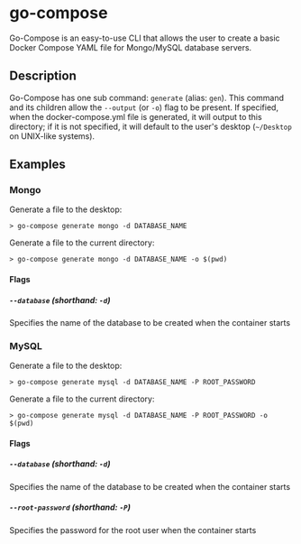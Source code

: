 # go-compose
Go-Compose is an easy-to-use CLI that allows the user to create a basic Docker Compose YAML file for Mongo/MySQL 
database servers.


## Description
Go-Compose has one sub command: `generate` (alias: `gen`). This command and its children allow the `--output` 
(or `-o`) flag to be present. If specified, when the docker-compose.yml file is generated, it will output to 
this directory; if it is not specified, it will default to the user's desktop (`~/Desktop` on UNIX-like systems).


## Examples


### Mongo
Generate a file to the desktop:
```shell script
> go-compose generate mongo -d DATABASE_NAME
```


Generate a file to the current directory:
```shell script
> go-compose generate mongo -d DATABASE_NAME -o $(pwd)
```


#### Flags


##### `--database` (shorthand: `-d`)
Specifies the name of the database to be created when the container starts


### MySQL
Generate a file to the desktop:
```shell script
> go-compose generate mysql -d DATABASE_NAME -P ROOT_PASSWORD
```

Generate a file to the current directory:
```shell script
> go-compose generate mysql -d DATABASE_NAME -P ROOT_PASSWORD -o $(pwd)
```


#### Flags


##### `--database` (shorthand: `-d`)
Specifies the name of the database to be created when the container starts


##### `--root-password` (shorthand: `-P`)
Specifies the password for the root user when the container starts